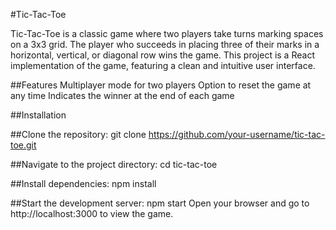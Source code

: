 #Tic-Tac-Toe

Tic-Tac-Toe is a classic game where two players take turns marking spaces on a 3x3 grid. The player who succeeds in placing three of their marks in a horizontal, vertical, or diagonal row wins the game.
This project is a React implementation of the game, featuring a clean and intuitive user interface.

##Features
Multiplayer mode for two players
Option to reset the game at any time
Indicates the winner  at the end of each game

##Installation

##Clone the repository:
git clone https://github.com/your-username/tic-tac-toe.git

##Navigate to the project directory:
cd tic-tac-toe

##Install dependencies:
npm install

##Start the development server:
npm start
Open your browser and go to http://localhost:3000 to view the game.





